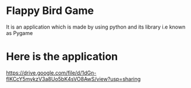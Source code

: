 # Flappy Bird Game
 It is an application which is made by using python and its library i.e known as Pygame

# Here is the application
https://drive.google.com/file/d/1dGn-fIKCcY5mykzV3a8Uo5bK4sVO8AwS/view?usp=sharing
